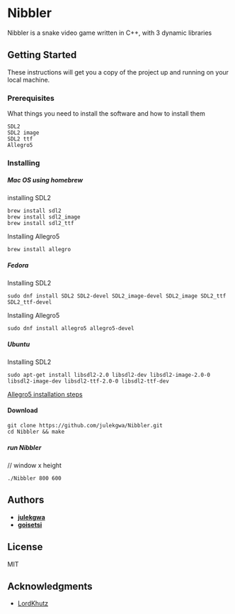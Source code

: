 # Nibbler

Nibbler is a snake video game written in C++, with 3 dynamic libraries

## Getting Started

These instructions will get you a copy of the project up and running on your local machine.

### Prerequisites

What things you need to install the software and how to install them

```
SDL2
SDL2 image
SDL2 ttf
Allegro5
```

### Installing

##### Mac OS using homebrew 

installing SDL2
```
brew install sdl2
brew install sdl2_image
brew install sdl2_ttf
```

Installing Allegro5

```
brew install allegro
```

##### Fedora 

Installing SDL2

```
sudo dnf install SDL2 SDL2-devel SDL2_image-devel SDL2_image SDL2_ttf SDL2_ttf-devel
```

Installing Allegro5

```
sudo dnf install allegro5 allegro5-devel
```

##### Ubuntu
Installing SDL2

```
sudo apt-get install libsdl2-2.0 libsdl2-dev libsdl2-image-2.0-0 libsdl2-image-dev libsdl2-ttf-2.0-0 libsdl2-ttf-dev
```

[Allegro5 installation steps](https://wiki.allegro.cc/index.php?title=Ubuntu_and_Allegro_5)

#### Download

```
git clone https://github.com/julekgwa/Nibbler.git
cd Nibbler && make
```
##### run Nibbler
// window x height
```
./Nibbler 800 600
```


## Authors

* **[julekgwa](https://github.com/julekgwa)**
* **[goisetsi](https://github.com/goisetsi)**

## License

MIT

## Acknowledgments

* [LordKhutz](https://github.com/lordkhutz)